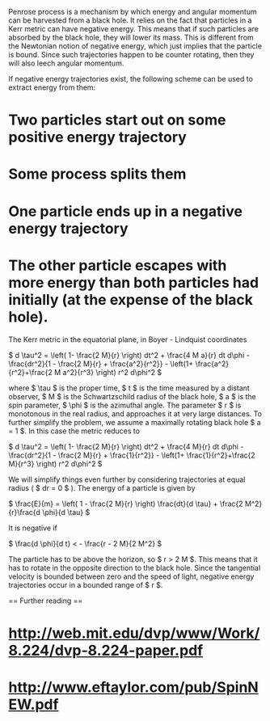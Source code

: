 Penrose process is a mechanism by which energy and angular momentum can be harvested from a black hole. It relies on the fact that particles in a Kerr metric can have negative energy. This means that if such particles are absorbed by the black hole, they will lower its mass. This is different from the Newtonian notion of negative energy, which just implies that the particle is bound. Since such trajectories happen to be counter rotating, then they will also leech angular momentum.

If negative energy trajectories exist, the following scheme can be used to extract energy from them:
# Two particles start out on some positive energy trajectory
# Some process splits them
# One particle ends up in a negative energy trajectory
# The other particle escapes with more energy than both particles had initially (at the expense of the black hole).
The Kerr metric in the equatorial plane, in Boyer - Lindquist coordinates

$ d \tau^2 = \left( 1- \frac{2 M}{r} \right) dt^2 + \frac{4 M a}{r} dt d\phi - \frac{dr^2}{1 - \frac{2 M}{r} + \frac{a^2}{r^2}} - \left(1+ \frac{a^2}{r^2}+\frac{2 M a^2}{r^3} \right) r^2 d\phi^2 $

where $ \tau $ is the proper time, $ t $ is the time measured by a distant observer, $ M $ is the Schwartzschild radius of the black hole, $ a $ is the spin parameter, $ \phi $ is the azimuthal angle. The parameter $ r $ is monotonous in the real radius, and approaches it at very large distances. To further simplify the problem, we assume a maximally rotating black hole $ a = 1 $. In this case the metric reduces to

$ d \tau^2 = \left( 1- \frac{2 M}{r} \right) dt^2 + \frac{4 M}{r} dt d\phi - \frac{dr^2}{1 - \frac{2 M}{r} + \frac{1}{r^2}} - \left(1+ \frac{1}{r^2}+\frac{2 M}{r^3} \right) r^2 d\phi^2 $ 

We will simplify things even further by considering trajectories at equal radius ( $ dr = 0 $ ). The energy of a particle is given by

$ \frac{E}{m} = \left( 1 - \frac{2 M}{r} \right) \frac{dt}{d \tau} + \frac{2 M^2}{r}\frac{d \phi}{d \tau} $

It is negative if

$ \frac{d \phi}{d t} < - \frac{r - 2 M}{2 M^2} $

The particle has to be above the horizon, so $ r > 2 M $. This means that it has to rotate in the opposite direction to the black hole. Since the tangential velocity is bounded between zero and the speed of light, negative energy trajectories occur in a bounded range of $ r $.

== Further reading ==
# http://web.mit.edu/dvp/www/Work/8.224/dvp-8.224-paper.pdf
# http://www.eftaylor.com/pub/SpinNEW.pdf